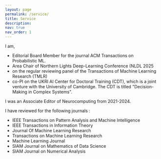 ```yaml
---
layout: page
permalink: /service/
title: Service
description: 
nav: true
nav_order: 1
---
```

I am, 
  - Editorial Board Member for the journal ACM Transactions on Probabilistic ML.
  - Area Chair of Northern Lights Deep-Learning Conference (NLDL 2025
  - on the regular reviewing panel of the Transactions of Machine Learning Research (TMLR)
  - co-PI on the UKRI AI Center for Doctoral Training (CDT), which is a joint venture with the University of Cambridge. The CDT is titled "Decision-Making in Complex Systems". 
  

I was an Associate Editor of Neurocomputing from 2021-2024.

I have reviewed for the following journals : 

  - IEEE Transactions on Pattern Analysis and Machine Intelligence 
  - IEEE Transactions in Information Theory 
  - Journal Of Machine Learning Research
  - Transactions on Machine Learning Research
  - Machine Learning Journal 
  - SIAM Journal on Mathematics of Data Science
  - SIAM Journal on Numerical Analysis
